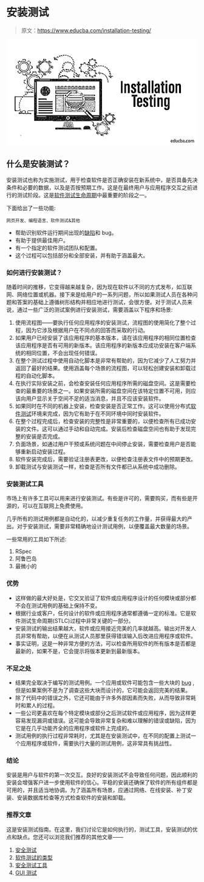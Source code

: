 # 安装测试

> 原文：<https://www.educba.com/installation-testing/>

![Installation Testing](img/502e17a32d61f17d49e44c71e1f66922.png)



## 什么是安装测试？

安装测试也称为实施测试，用于检查软件是否正确安装在新系统中，是否具备先决条件和必要的数据，以及是否按预期工作。这是在最终用户与应用程序交互之前进行的测试阶段。这是[软件测试生命周期](https://www.educba.com/software-testing-life-cycle/)中最重要的阶段之一。

下面给出了一些功能:

<small>网页开发、编程语言、软件测试&其他</small>

*   帮助识别软件运行期间出现的[缺陷](https://www.educba.com/what-is-defect/)和 bug。
*   有助于提供最佳用户。
*   有一个指定的软件测试团队和配置。
*   这个过程可以包括部分和全部安装，并有助于涵盖最大。

### 如何进行安装测试？

随着时间的推移，它变得越来越复杂，因为现在软件以不同的方式发布，如互联网、网络位置或机器。接下来是给用户的一系列问题，所以如果测试人员在各种问题和答案的基础上遵循树形结构并相应地进行测试，会很方便。对于测试人员来说，通过一些广泛的测试案例进行安装测试，需要涵盖以下程序和场景:

1.  使用流程图——要执行任何应用程序的安装测试，流程图的使用简化了整个过程，因为它涉及根据用户在不同点的回答而采取的行动。
2.  如果用户已经安装了该应用程序的基本版本，请在该应用程序的相同位置检查该应用程序是否有可用的新版本。该应用程序的新版本应成功安装在客户端系统的相同位置，不会出现任何错误。
3.  在整个测试过程中使用自动化脚本是非常有帮助的，因为它减少了人工努力并返回了最好的结果。使用涵盖每个场景的流程图，可以轻松创建安装和卸载过程的自动化脚本。
4.  在执行实际安装之前，会检查安装任何应用程序所需的磁盘空间。这是需要检查的最重要的场景之一。如果安装所需的磁盘空间在该特定位置不可用，则应该向用户显示关于空间不足的适当消息，并且不应该安装软件。
5.  如果同时在不同的机器上安装，检查安装是否正常工作。这可以使用分布式[软件测试](https://www.educba.com/what-is-software-testing/)环境来完成，因为它有助于在不同环境中同时安装软件。
6.  在整个过程完成后，检查安装的完整性是非常重要的，以便检查所有已成功安装的文件。这可以通过手动和自动完成。安装后检查磁盘空间也有助于发现完整的安装是否完成。
7.  负面场景，如通过用户干预或系统问题在中间停止安装，需要检查用户是否能够重新启动安装过程。
8.  软件安装完成后，需要验证注册表更改，以便检查注册表文件中的预期更改。
9.  卸载测试与安装测试一样，检查是否所有文件都已从系统中成功删除。

### 安装测试工具

市场上有许多工具可以用来进行安装测试。有些是许可的，需要购买，而有些是开源的，可以在互联网上免费使用。

几乎所有的测试用例都是自动化的，以减少重复任务的工作量，并获得最大的产出。对于安装测试，需要非常精确地设计测试用例，以便覆盖最大数量的场景。

一些常用的工具如下所述:

1.  RSpec
2.  阿鲁巴岛
3.  最微小的

### 优势

*   这样做的最大好处是，它交叉验证了软件或应用程序设计的任何模块或部分都不会在测试用例的基础上保持不变。
*   根据行业或客户，任何设计的软件或应用程序通常都遵循一定的标准。它是软件测试生命周期(STLC)过程中非常关键的一部分。
*   安装测试的输出结果越大，软件或应用接近完美的几率就越高。输出对开发人员非常有帮助，以便在从测试人员那里获得错误输入后改进应用程序或软件。
*   事实证明，这是一种非常方便的方法，可以检查所用软件的所有版本是否都是最新的，如果不是，它会提示将版本更新到最新版本。

### 不足之处

*   结果完全取决于编写的测试用例。一个应用或软件可能包含一些大块的 [bug](https://www.educba.com/what-is-a-bug-in-software-testing/) ,但是如果案例不是为了调查这些大块而设计的，它可能会返回完美的结果。
*   除了代码中的错误之外，它还可能由于许多外部因素而失败，从而导致非常耗时和累人的过程。
*   一些公司更喜欢在每个特定模块或部分之后测试软件或应用程序，因为这样更容易发现漏洞或错误。这可能会导致非常复杂和难以理解的错误或缺陷，因为它是在几乎功能齐全的应用程序或软件上完成的。
*   测试用例的执行过程非常耗时，尤其是在安装测试中，在不同的配置上测试一个应用程序或软件，需要执行大量的测试用例，这非常具有挑战性。

### 结论

安装是用户与软件的第一次交互。良好的安装测试不会导致任何问题，因此顺利的安装会增强客户进一步使用软件的信心。平稳的安装还确保了软件的所有组件都是可用的，并且适当地协调。为了涵盖所有场景，应通过网络、在线安装、补丁安装、安装数据库检查等方式检查软件的安装和卸载。

### 推荐文章

这是安装测试指南。在这里，我们讨论它是如何执行的，测试工具，安装测试的优点和缺点。您还可以浏览我们推荐的其他文章——

1.  [安全测试](https://www.educba.com/security-testing/)
2.  [软件测试的类型](https://www.educba.com/types-of-software-testing/)
3.  [安全测试工具](https://www.educba.com/security-testing-tools/)
4.  [GUI 测试](https://www.educba.com/gui-testing/)





